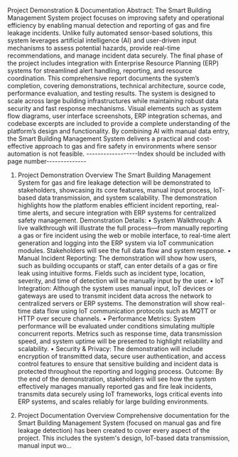 Project Demonstration & Documentation
Abstract:
The Smart Building Management System project focuses on improving safety and operational efficiency by enabling manual detection and reporting of gas and fire leakage incidents. Unlike fully automated sensor-based solutions, this system leverages artificial intelligence (AI) and user-driven input mechanisms to assess potential hazards, provide real-time recommendations, and manage incident data securely. The final phase of the project includes integration with Enterprise Resource Planning (ERP) systems for streamlined alert handling, reporting, and resource coordination.
This comprehensive report documents the system’s completion, covering demonstrations, technical architecture, source code, performance evaluation, and testing results. The system is designed to scale across large building infrastructures while maintaining robust data security and fast response mechanisms. Visual elements such as system flow diagrams, user interface screenshots, ERP integration schemas, and codebase excerpts are included to provide a complete understanding of the platform’s design and functionality.
By combining AI with manual data entry, the Smart Building Management System delivers a practical and cost-effective approach to gas and fire safety in environments where sensor automation is not feasible.
------------------Index should be included with page number--------------
1.	Project Demonstration Overview
The Smart Building Management System for gas and fire leakage detection will be demonstrated to stakeholders, showcasing its core features, manual input process, IoT-based data transmission, and system scalability. The demonstration highlights how the platform enables efficient incident reporting, real-time alerts, and secure integration with ERP systems for centralized safety management.
Demonstration Details:
•	System Walkthrough:
A live walkthrough will illustrate the full process—from manually reporting a gas or fire incident using the web or mobile interface, to real-time alert generation and logging into the ERP system via IoT communication modules. Stakeholders will see the full data flow and system response.
•	Manual Incident Reporting:
The demonstration will show how users, such as building occupants or staff, can enter details of a gas or fire leak using intuitive forms. Fields such as incident type, location, severity, and time of detection will be manually input by the user.
•	IoT Integration:
Although the system uses manual input, IoT devices or gateways are used to transmit incident data across the network to centralized servers or ERP systems. The demonstration will show real-time data flow using IoT communication protocols such as MQTT or HTTP over secure channels.
•	Performance Metrics:
System performance will be evaluated under conditions simulating multiple concurrent reports. Metrics such as response time, data transmission speed, and system uptime will be presented to highlight reliability and scalability.
•	Security & Privacy:
The demonstration will include encryption of transmitted data, secure user authentication, and access control features to ensure that sensitive building and incident data is protected throughout the reporting and logging process.
Outcome:
By the end of the demonstration, stakeholders will see how the system effectively manages manually reported gas and fire leak incidents, transmits data securely using IoT frameworks, logs critical events into ERP systems, and scales reliably for large building environments.
 
2.	Project Documentation Overview
Comprehensive documentation for the Smart Building Management System (focused on manual gas and fire leakage detection) has been created to cover every aspect of the project. This includes the system's design, IoT-based data transmission, manual input wo…
